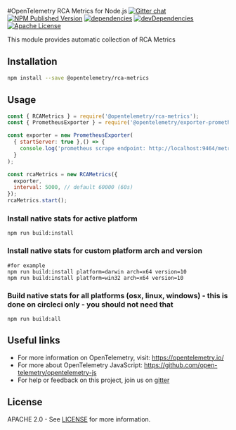 #OpenTelemetry RCA Metrics for Node.js
[![Gitter chat][gitter-image]][gitter-url]
[![NPM Published Version][npm-img]][npm-url]
[![dependencies][dependencies-image]][dependencies-url]
[![devDependencies][devDependencies-image]][devDependencies-url]
[![Apache License][license-image]][license-url]

This module provides automatic collection of RCA Metrics

## Installation

```bash
npm install --save @opentelemetry/rca-metrics
```

## Usage

```javascript
const { RCAMetrics } = require('@opentelemetry/rca-metrics');
const { PrometheusExporter } = require('@opentelemetry/exporter-prometheus');

const exporter = new PrometheusExporter(
  { startServer: true },() => {
    console.log('prometheus scrape endpoint: http://localhost:9464/metrics');
  }
);

const rcaMetrics = new RCAMetrics({
  exporter,
  interval: 5000, // default 60000 (60s)
});
rcaMetrics.start();
```

### Install native stats for active platform
```shell script
npm run build:install
```

### Install native stats for custom platform arch and version
```shell script
#for example
npm run build:install platform=darwin arch=x64 version=10
npm run build:install platform=win32 arch=x64 version=10
```

### Build native stats for all platforms (osx, linux, windows) - this is done on circleci only - you should not need that
```shell script
npm run build:all
```

## Useful links

- For more information on OpenTelemetry, visit: <https://opentelemetry.io/>
- For more about OpenTelemetry JavaScript: <https://github.com/open-telemetry/opentelemetry-js>
- For help or feedback on this project, join us on [gitter][gitter-url]

## License

APACHE 2.0 - See [LICENSE][license-url] for more information.

[gitter-image]: https://badges.gitter.im/open-telemetry/opentelemetry-js-contrib.svg
[gitter-url]: https://gitter.im/open-telemetry/opentelemetry-node?utm_source=badge&utm_medium=badge&utm_campaign=pr-badge&utm_content=badge
[license-url]: https://github.com/open-telemetry/opentelemetry-js-contrib/blob/master/LICENSE
[license-image]: https://img.shields.io/badge/license-Apache_2.0-green.svg?style=flat
[dependencies-image]: https://david-dm.org/open-telemetry/opentelemetry-js-contrib.svg?path=packages%2Fopentelemetry-rca-metrics
[dependencies-url]: https://david-dm.org/open-telemetry/opentelemetry-js-contrib?path=packages%2Fopentelemetry-rca-metrics
[devDependencies-image]: https://david-dm.org/open-telemetry/opentelemetry-js-contrib.svg?path=packages%2Fopentelemetry-rca-metrics&type=dev
[devDependencies-url]: https://david-dm.org/open-telemetry/opentelemetry-js-contrib?path=packages%2Fopentelemetry-rca-metrics&type=dev
[npm-url]: https://www.npmjs.com/package/@opentelemetry/rca-metrics
[npm-img]: https://badge.fury.io/js/%40opentelemetry%2Frca-metrics.svg
